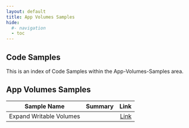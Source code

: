 ```yaml
---
layout: default
title: App Volumes Samples
hide:
  #- navigation
  - toc
---
```


## Code Samples


This is an index of Code Samples within the App-Volumes-Samples area.

## App Volumes Samples

| Sample Name | Summary | Link |
| --- | --- | ---:|
| Expand Writable Volumes |  | [Link](https://github.com/euc-dev/euc-samples/App-Volumes-Samples/Expand%20Writable%20Volumes) |
